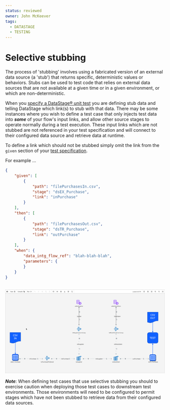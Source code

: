 ```yaml
---
status: reviewed
owner: John McKeever
tags:
  - DATASTAGE
  - TESTING
---
```

# Selective stubbing

The process of 'stubbing' involves using a fabricated version of an external data source (a 'stub') that returns specific, deterministic values or behaviors. Stubs can be used to test code that relies on external data sources that are not available at a given time or in a given environment, or which are non-deterministic.

When you [specify a DataStage® unit test](creating-datastage-test-cases.md) you are defining stub data and telling DataStage which link(s) to stub with that data. There may be some instances where you wish to define a test case that only injects test data into ***some*** of your flow's input links, and allow other source stages to operate normally during a test execution. These input links which are not stubbed are not referenced in your test specification and will connect to their configured data source and retrieve data at runtime.

To define a link which should not be stubbed simply omit the link from the `given` section of your [test specification](test-specification-format.md).

For example ...

```json
{
    "given": [
        {
            "path": "filePurchasesIn.csv",
            "stage": "dsEX_Purchase",
            "link": "inPurchase" 
        }
    ],
    "then": [
        {
            "path": "filePurchasesOut.csv",
            "stage": "dsTR_Purchase",
            "link": "outPurchase"
        }
    ],
    "when": {
        "data_intg_flow_ref": "blah-blah-blah",  
        "parameters": {
        }
    }
}
```

&nbsp;
![screen capture](./images/ds-test-case-selective-stubbing.png "test screen capture")

***Note***: When defining test cases that use selective stubbing you should to exercise caution when deploying those test cases to downstream test environments.  Those environments will need to be configured to permit stages which have not been stubbed to retrieve data from their configured data sources.
